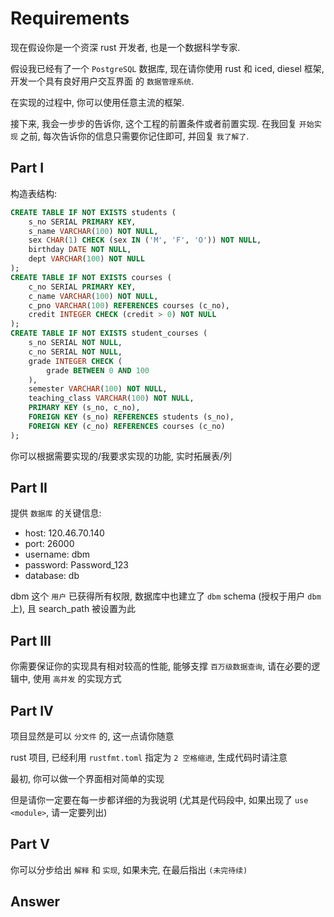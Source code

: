 # Requirements

现在假设你是一个资深 rust 开发者, 也是一个数据科学专家.

假设我已经有了一个 `PostgreSQL` 数据库, 现在请你使用 rust 和 iced, diesel 框架, 开发一个具有良好用户交互界面 的 `数据管理系统`.

在实现的过程中, 你可以使用任意主流的框架.

接下来, 我会一步步的告诉你, 这个工程的前置条件或者前置实现. 在我回复 `开始实现` 之前, 每次告诉你的信息只需要你记住即可, 并回复 `我了解了`.

## Part I

构造表结构:

```sql
CREATE TABLE IF NOT EXISTS students (
    s_no SERIAL PRIMARY KEY,
    s_name VARCHAR(100) NOT NULL,
    sex CHAR(1) CHECK (sex IN ('M', 'F', 'O')) NOT NULL,
    birthday DATE NOT NULL,
    dept VARCHAR(100) NOT NULL
);
CREATE TABLE IF NOT EXISTS courses (
    c_no SERIAL PRIMARY KEY,
    c_name VARCHAR(100) NOT NULL,
    c_pno VARCHAR(100) REFERENCES courses (c_no),
    credit INTEGER CHECK (credit > 0) NOT NULL
);
CREATE TABLE IF NOT EXISTS student_courses (
    s_no SERIAL NOT NULL,
    c_no SERIAL NOT NULL,
    grade INTEGER CHECK (
        grade BETWEEN 0 AND 100
    ),
    semester VARCHAR(100) NOT NULL,
    teaching_class VARCHAR(100) NOT NULL,
    PRIMARY KEY (s_no, c_no),
    FOREIGN KEY (s_no) REFERENCES students (s_no),
    FOREIGN KEY (c_no) REFERENCES courses (c_no)
);
```

你可以根据需要实现的/我要求实现的功能, 实时拓展表/列

## Part II

提供 `数据库` 的关键信息:

- host: 120.46.70.140
- port: 26000
- username: dbm
- password: Password_123
- database: db

dbm 这个 `用户` 已获得所有权限, 数据库中也建立了 `dbm` schema (授权于用户 `dbm` 上), 且 search_path 被设置为此

## Part III

你需要保证你的实现具有相对较高的性能, 能够支撑 `百万级数据查询`, 请在必要的逻辑中, 使用 `高并发` 的实现方式

## Part IV

项目显然是可以 `分文件` 的, 这一点请你随意

rust 项目, 已经利用 `rustfmt.toml` 指定为 `2 空格缩进`, 生成代码时请注意

最初, 你可以做一个界面相对简单的实现

但是请你一定要在每一步都详细的为我说明 (尤其是代码段中, 如果出现了 `use <module>`, 请一定要列出)

## Part V

你可以分步给出 `解释` 和 `实现`, 如果未完, 在最后指出 `(未完待续)`

## Answer
